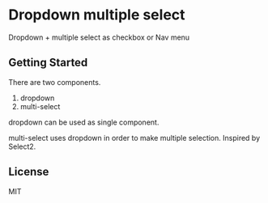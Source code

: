 # Dropdown multiple select

Dropdown + multiple select as checkbox or Nav menu

## Getting Started
There are two components.
1. dropdown
2. multi-select

dropdown can be used as single component.

multi-select uses dropdown in order to make multiple selection. Inspired by Select2.


## License

MIT
